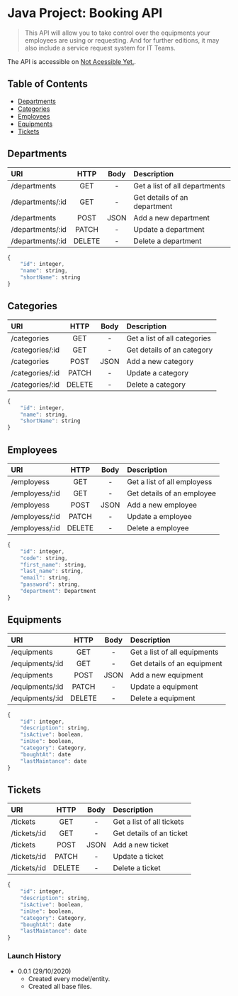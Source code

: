 # Java Project: Booking API
> This API will allow you to take control over the equipments your employees are using or requesting. And for further editions, it may also include a service request system for IT Teams.

The API is accessible on [Not Acessible Yet.](https://github.com/gabeleonn/).

## Table of Contents

-   [Departments](#Departments)
-   [Categories](#Categories)
-   [Employees](#Employees)
-   [Equipments](#Equipments)
-   [Tickets](#Tickets)

## Departments
  
| URI                       |  HTTP  | Body | Description                      |
| :------------------       | :----: | :--: | :-------------------------       |
| /departments              |   GET  |   -  | Get a list of all departments    |
| /departments/:id          |   GET  |   -  | Get details of an department     |
| /departments              |  POST  | JSON | Add a new department             |
| /departments/:id          |  PATCH |   -  | Update a department              |
| /departments/:id          | DELETE |   -  | Delete a department              |

```javascript
{
    "id": integer,
    "name": string,
    "shortName": string
}
```

## Categories
  
| URI                      |  HTTP  | Body | Description                    |
| :------------------      | :----: | :--: | :-------------------------     |
| /categories              |   GET  |   -  | Get a list of all categories   |
| /categories/:id          |   GET  |   -  | Get details of an category     |
| /categories              |  POST  | JSON | Add a new category             |
| /categories/:id          |  PATCH |   -  | Update a category              |
| /categories/:id          | DELETE |   -  | Delete a category              |

```javascript
{
    "id": integer,
    "name": string,
    "shortName": string
}
```

## Employees

| URI                     |  HTTP  | Body | Description                    |
| :------------------     | :----: | :--: | :-------------------------     |
| /employess              |   GET  |   -  | Get a list of all employess    |
| /employess/:id          |   GET  |   -  | Get details of an employee     |
| /employess              |  POST  | JSON | Add a new employee             |
| /employess/:id          |  PATCH |   -  | Update a employee              |
| /employess/:id          | DELETE |   -  | Delete a employee              |

```javascript
{
    "id": integer,
    "code": string,
    "first_name": string,
    "last_name": string,
    "email": string,
    "password": string,
    "department": Department
}
```

## Equipments

| URI                     |  HTTP  | Body | Description                    |
| :------------------     | :----: | :--: | :-------------------------     |
| /equipments              |   GET  |   -  | Get a list of all equipments    |
| /equipments/:id          |   GET  |   -  | Get details of an equipment     |
| /equipments              |  POST  | JSON | Add a new equipment             |
| /equipments/:id          |  PATCH |   -  | Update a equipment              |
| /equipments/:id          | DELETE |   -  | Delete a equipment              |

```javascript
{
    "id": integer,
    "description": string,
    "isActive": boolean,
    "inUse": boolean,
    "category": Category,
    "boughtAt": date
    "lastMaintance": date
}
```

## Tickets

| URI                   |  HTTP  | Body | Description                  |
| :------------------   | :----: | :--: | :-------------------------   |
| /tickets              |   GET  |   -  | Get a list of all tickets    |
| /tickets/:id          |   GET  |   -  | Get details of an ticket     |
| /tickets              |  POST  | JSON | Add a new ticket             |
| /tickets/:id          |  PATCH |   -  | Update a ticket              |
| /tickets/:id          | DELETE |   -  | Delete a ticket              |

```javascript
{
    "id": integer,
    "description": string,
    "isActive": boolean,
    "inUse": boolean,
    "category": Category,
    "boughtAt": date
    "lastMaintance": date
}
```


### Launch History
* 0.0.1 (29/10/2020)
    * Created every model/entity.
    * Created all base files.
